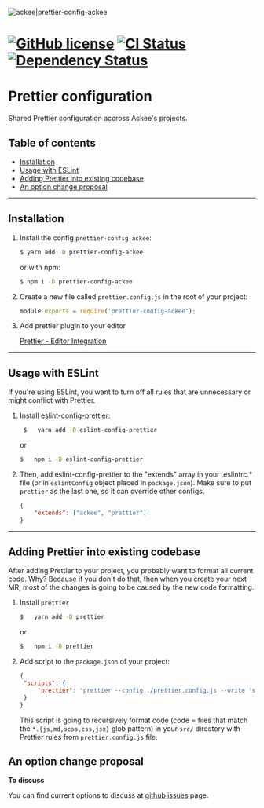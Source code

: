 ![ackee|prettier-config-ackee](https://img.ack.ee/ackee/image/github/js)

# [![GitHub license](https://img.shields.io/badge/license-MIT-blue.svg)](https://github.com/AckeeCZ/prettier-config-ackee/blob/master/LICENSE) [![CI Status](https://img.shields.io/travis/com/AckeeCZ/prettier-config-ackee.svg?style=flat)](https://travis-ci.com/AckeeCZ/prettier-config-ackee) [![Dependency Status](https://img.shields.io/david/AckeeCZ/prettier-config-ackee.svg?style=flat-square)](https://david-dm.org/AckeeCZ/prettier-config-ackee)

# Prettier configuration

Shared Prettier configuration accross Ackee's projects.

## Table of contents

- [Installation](#installation)
- [Usage with ESLint](#usage-with-eslint)
- [Adding Prettier into existing codebase](#adding-prettier-into-existing-codebase)
- [An option change proposal](#an-option-change-proposal)

---

## <a name="installation"></a>Installation

1.  Install the config `prettier-config-ackee`:

    ```bash
    $ yarn add -D prettier-config-ackee
    ```

    or with npm:

    ```bash
    $ npm i -D prettier-config-ackee
    ```

2.  Create a new file called `prettier.config.js` in the root of your project:

    ```js
    module.exports = require('prettier-config-ackee');
    ```

3.  Add prettier plugin to your editor

    [Prettier - Editor Integration](https://prettier.io/docs/en/editors.html)

---

## <a name="usage-with-eslint"></a>Usage with ESLint

If you're using ESLint, you want to turn off all rules that are unnecessary or might conflict with Prettier.

1.  Install [eslint-config-prettier](https://github.com/prettier/eslint-config-prettier):

    ```bash
     $   yarn add -D eslint-config-prettier
    ```

    or

    ```bash
    $   npm i -D eslint-config-prettier
    ```

2.  Then, add eslint-config-prettier to the "extends" array in your .eslintrc.\* file (or in `eslintConfig` object placed in `package.json`). Make sure to put `prettier` as the last one, so it can override other configs.

    ```json
    {
    	"extends": ["ackee", "prettier"]
    }
    ```

---

## <a name="adding-prettier-into-existing-codebase"></a>Adding Prettier into existing codebase

After adding Prettier to your project, you probably want to format all current code. Why? Because if you don't do that, then when you create your next MR, most of the changes is going to be caused by the new code formatting.

1. Install `prettier`
   ```bash
   $   yarn add -D prettier
   ```
   or
   ```bash
   $   npm i -D prettier
   ```
2. Add script to the `package.json` of your project:
   ```json
   {
   	"scripts": {
   		"prettier": "prettier --config ./prettier.config.js --write 'src/**/*.{js,md,scss,css,jsx}'"
   	}
   }
   ```
   This script is going to recursively format code (code = files that match the `*.{js,md,scss,css,jsx}` glob pattern) in your `src/` directory with Prettier rules from `prettier.config.js` file.

## <a name="an-option-change-proposal"></a>An option change proposal

**To discuss**

You can find current options to discuss at [github issues](https://github.com/AckeeCZ/prettier-config-ackee/issues) page.
